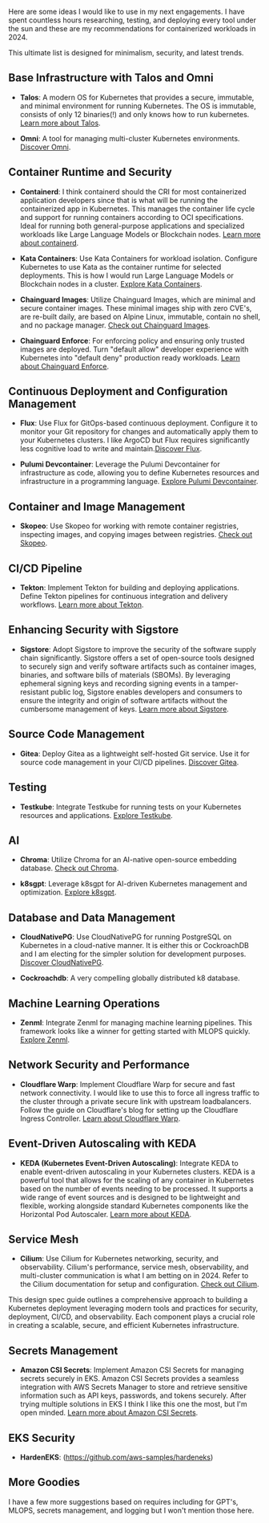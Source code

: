 Here are some ideas I would like to use in my next engagements. I have spent countless hours researching, testing, and deploying every tool under the sun and these are my recommendations for containerized workloads in 2024.

This ultimate list is designed for minimalism, security, and latest trends.

## Base Infrastructure with Talos and Omni

- **Talos**: A modern OS for Kubernetes that provides a secure, immutable, and minimal environment for running Kubernetes. The OS is immutable, consists of only 12 binaries(!) and only knows how to run kubernetes. [Learn more about Talos](https://www.talos.dev/). 

- **Omni**: A tool for managing multi-cluster Kubernetes environments. [Discover Omni](https://www.omniproject.io/).

## Container Runtime and Security

- **Containerd**: I think containerd should the CRI for most containerized application developers since that is what will be running the containerized app in Kubernetes. This manages the container life cycle and support for running containers according to OCI specifications. Ideal for running both general-purpose applications and specialized workloads like Large Language Models or Blockchain nodes. [Learn more about containerd](https://containerd.io/).

- **Kata Containers**: Use Kata Containers for workload isolation. Configure Kubernetes to use Kata as the container runtime for selected deployments. This is how I would run Large Language Models or Blockchain nodes in a cluster. [Explore Kata Containers](https://katacontainers.io/).

- **Chainguard Images**: Utilize Chainguard Images, which are minimal and secure container images. These minimal images ship with zero CVE's, are re-built daily, are based on Alpine Linux, immutable, contain no shell, and no package manager. [Check out Chainguard Images](https://chainguard.dev/products/images/).

- **Chainguard Enforce**: For enforcing policy and ensuring only trusted images are deployed. Turn "default allow" developer experience with Kubernetes into "default deny" production ready workloads. [Learn about Chainguard Enforce](https://chainguard.dev/products/enforce/).

## Continuous Deployment and Configuration Management

- **Flux**: Use Flux for GitOps-based continuous deployment. Configure it to monitor your Git repository for changes and automatically apply them to your Kubernetes clusters. I like ArgoCD but Flux requires significantly less cognitive load to write and maintain.[Discover Flux](https://fluxcd.io/).

- **Pulumi Devcontainer**: Leverage the Pulumi Devcontainer for infrastructure as code, allowing you to define Kubernetes resources and infrastructure in a programming language. [Explore Pulumi Devcontainer](https://github.com/pulumi/devcontainer).

## Container and Image Management

- **Skopeo**: Use Skopeo for working with remote container registries, inspecting images, and copying images between registries. [Check out Skopeo](https://github.com/containers/skopeo).

## CI/CD Pipeline

- **Tekton**: Implement Tekton for building and deploying applications. Define Tekton pipelines for continuous integration and delivery workflows. [Learn more about Tekton](https://tekton.dev/).

## Enhancing Security with Sigstore

- **Sigstore**: Adopt Sigstore to improve the security of the software supply chain significantly. Sigstore offers a set of open-source tools designed to securely sign and verify software artifacts such as container images, binaries, and software bills of materials (SBOMs). By leveraging ephemeral signing keys and recording signing events in a tamper-resistant public log, Sigstore enables developers and consumers to ensure the integrity and origin of software artifacts without the cumbersome management of keys. [Learn more about Sigstore](https://docs.sigstore.dev/).

## Source Code Management

- **Gitea**: Deploy Gitea as a lightweight self-hosted Git service. Use it for source code management in your CI/CD pipelines. [Discover Gitea](https://gitea.io/en-us/).

## Testing

- **Testkube**: Integrate Testkube for running tests on your Kubernetes resources and applications. [Explore Testkube](https://testkube.io/).

## AI

- **Chroma**: Utilize Chroma for an AI-native open-source embedding database. [Check out Chroma](https://www.trychroma.com/).

- **k8sgpt**: Leverage k8sgpt for AI-driven Kubernetes management and optimization. [Explore k8sgpt](https://k8sgpt.ai/).

## Database and Data Management

- **CloudNativePG**: Use CloudNativePG for running PostgreSQL on Kubernetes in a cloud-native manner. It is either this or CockroachDB and I am electing for the simpler solution for development purposes. [Discover CloudNativePG](https://cloudnative-pg.io/).

- **Cockroachdb**: A very compelling globally distributed k8 database.

## Machine Learning Operations

- **Zenml**: Integrate Zenml for managing machine learning pipelines. This framework looks like a winner for getting started with MLOPS quickly. [Explore Zenml](https://zenml.io/).

## Network Security and Performance

- **Cloudflare Warp**: Implement Cloudflare Warp for secure and fast network connectivity. I would like to use this to force all ingress traffic to the cluster through a private secure link with upstream loadbalancers. Follow the guide on Cloudflare's blog for setting up the Cloudflare Ingress Controller. [Learn about Cloudflare Warp](https://developers.cloudflare.com/warp/).

## Event-Driven Autoscaling with KEDA

- **KEDA (Kubernetes Event-Driven Autoscaling)**: Integrate KEDA to enable event-driven autoscaling in your Kubernetes clusters. KEDA is a powerful tool that allows for the scaling of any container in Kubernetes based on the number of events needing to be processed. It supports a wide range of event sources and is designed to be lightweight and flexible, working alongside standard Kubernetes components like the Horizontal Pod Autoscaler. [Learn more about KEDA](https://keda.sh/).

## Service Mesh

- **Cilium**: Use Cilium for Kubernetes networking, security, and observability. Cilium's performance, service mesh, observability, and multi-cluster communication is what I am betting on in 2024. Refer to the Cilium documentation for setup and configuration. [Check out Cilium](https://cilium.io/docs/).

This design spec guide outlines a comprehensive approach to building a Kubernetes deployment leveraging modern tools and practices for security, deployment, CI/CD, and observability. Each component plays a crucial role in creating a scalable, secure, and efficient Kubernetes infrastructure.

## Secrets Management

- **Amazon CSI Secrets**: Implement Amazon CSI Secrets for managing secrets securely in EKS. Amazon CSI Secrets provides a seamless integration with AWS Secrets Manager to store and retrieve sensitive information such as API keys, passwords, and tokens securely. After trying multiple solutions in EKS I think I like this one the most, but I'm open minded. [Learn more about Amazon CSI Secrets](https://aws.amazon.com/secrets-manager/).


## EKS Security

- **HardenEKS**: (https://github.com/aws-samples/hardeneks)

## More Goodies

I have a few more suggestions based on requires including for GPT's, MLOPS, secrets management, and logging but I won't mention those here.